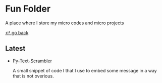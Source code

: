 # Fun Folder

A place where I store my micro codes and micro projects

[↩️ go back](../)

## Latest

- [Py-Text-Scrambler](Py-Text-Scrambler)

    A small snippet of code I that I use to embed some message in a way that is not overious.
